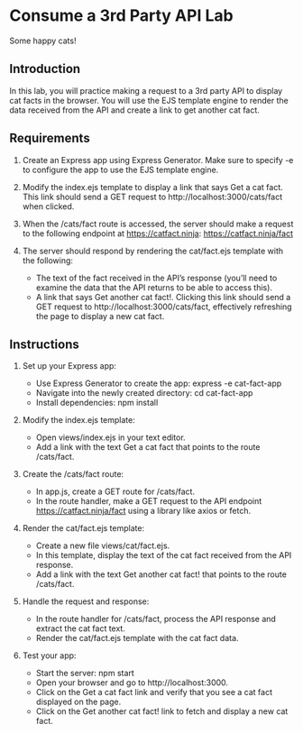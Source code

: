 # Consume a 3rd Party API Lab

Some happy cats!

## Introduction

In this lab, you will practice making a request to a 3rd party API to display cat facts in the browser. You will use the EJS template engine to render the data received from the API and create a link to get another cat fact.

## Requirements

1. Create an Express app using Express Generator. Make sure to specify -e to configure the app to use the EJS template engine.

2. Modify the index.ejs template to display a link that says Get a cat fact. This link should send a GET request to http://localhost:3000/cats/fact when clicked.

3. When the /cats/fact route is accessed, the server should make a request to the following endpoint at https://catfact.ninja:
https://catfact.ninja/fact

4. The server should respond by rendering the cat/fact.ejs template with the following:

    - The text of the fact received in the API’s response (you’ll need to examine the data that the API returns to be able to access this).
    - A link that says Get another cat fact!. Clicking this link should send a GET request to http://localhost:3000/cats/fact, effectively refreshing the page to display a new cat fact.

## Instructions

1. Set up your Express app:

    - Use Express Generator to create the app: express -e cat-fact-app
    - Navigate into the newly created directory: cd cat-fact-app
    - Install dependencies: npm install

2. Modify the index.ejs template:

    - Open views/index.ejs in your text editor.
    - Add a link with the text Get a cat fact that points to the route /cats/fact.

3. Create the /cats/fact route:

    - In app.js, create a GET route for /cats/fact.
    - In the route handler, make a GET request to the API endpoint https://catfact.ninja/fact using a library like axios or fetch.

4. Render the cat/fact.ejs template:

    - Create a new file views/cat/fact.ejs.
    - In this template, display the text of the cat fact received from the API response.
    - Add a link with the text Get another cat fact! that points to the route /cats/fact.

5. Handle the request and response:

    - In the route handler for /cats/fact, process the API response and extract the cat fact text.
    - Render the cat/fact.ejs template with the cat fact data.

6. Test your app:

    - Start the server: npm start
    - Open your browser and go to http://localhost:3000.
    - Click on the Get a cat fact link and verify that you see a cat fact displayed on the page.
    - Click on the Get another cat fact! link to fetch and display a new cat fact.